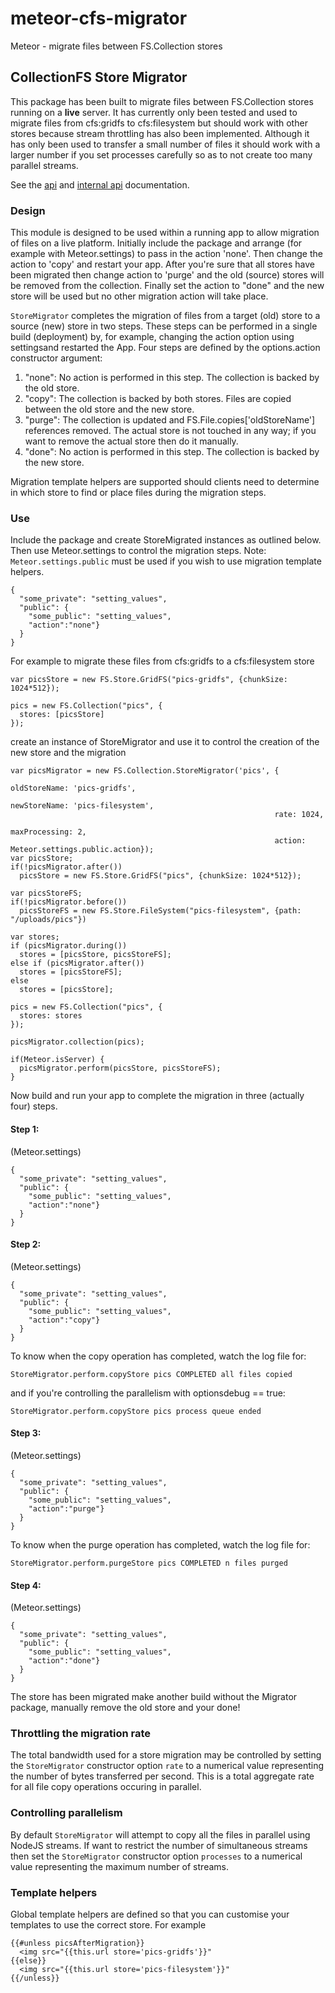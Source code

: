 # meteor-cfs-migrator
Meteor - migrate files between FS.Collection stores

## CollectionFS Store Migrator ##
This package has been built to migrate files between FS.Collection stores running on a __live__ server. It has currently only been tested and used to migrate files from cfs:gridfs to cfs:filesystem but should work with other stores because stream throttling has also been implemented. Although it has only been used to transfer a small number of files it should work with a larger number if you set processes carefully so as to not create too many parallel streams.

See the [api](./api.md) and [internal api](./internal.api.md) documentation.

### Design
This module is designed to be used within a running app to allow migration of files on a live platform. Initially include the package and arrange (for example with Meteor.settings) to pass in the action 'none'. Then change the action to 'copy' and restart your app. After you're sure that all stores have been migrated then change action to 'purge' and the old (source) stores will be removed from the collection. Finally set the action to "done" and the new store will be used but no other migration action will take place.

`StoreMigrator` completes the migration of files from a target (old) store to a source (new) store in two steps. These steps can be performed in a single build (deployment) by, for example, changing the action option using settingsand restarted the App. Four steps are defined by the options.action constructor argument:

 1. "none": No action is performed in this step. The collection is backed by the old store.
 2. "copy": The collection is backed by both stores. Files are copied between the old store and the new store.
 3. "purge": The collection is updated and FS.File.copies['oldStoreName'] references removed. The actual store is not touched in any way; if you want to remove the actual store then do it manually.
 4. "done": No action is performed in this step. The collection is backed by the new store.

Migration template helpers are supported should clients need to determine in which store to find or place files during the migration steps.

### Use
Include the package and create StoreMigrated instances as outlined below. Then use Meteor.settings to control the migration steps. Note: `Meteor.settings.public` must be used if you wish to use migration template helpers.

    {
      "some_private": "setting_values",
      "public": {
        "some_public": "setting_values",
        "action":"none"}
      }
    }

For example to migrate these files from cfs:gridfs to a cfs:filesystem store

    var picsStore = new FS.Store.GridFS("pics-gridfs", {chunkSize: 1024*512});

    pics = new FS.Collection("pics", {
      stores: [picsStore]
    });


create an instance of StoreMigrator and use it to control the creation of the new store and the migration


    var picsMigrator = new FS.Collection.StoreMigrator('pics', {
                                                               oldStoreName: 'pics-gridfs',
                                                               newStoreName: 'pics-filesystem',
                                                               rate: 1024,
                                                               maxProcessing: 2,
                                                               action: Meteor.settings.public.action});
    var picsStore;
    if(!picsMigrator.after())
      picsStore = new FS.Store.GridFS("pics", {chunkSize: 1024*512});

    var picsStoreFS;
    if(!picsMigrator.before())
      picsStoreFS = new FS.Store.FileSystem("pics-filesystem", {path: "/uploads/pics"})

    var stores;
    if (picsMigrator.during())
      stores = [picsStore, picsStoreFS];
    else if (picsMigrator.after())
      stores = [picsStoreFS];
    else
      stores = [picsStore];

    pics = new FS.Collection("pics", {
      stores: stores
    });

    picsMigrator.collection(pics);

    if(Meteor.isServer) {
      picsMigrator.perform(picsStore, picsStoreFS);
    }


Now build and run your app to complete the migration in three (actually four) steps.

#### Step 1:
(Meteor.settings)

    {
      "some_private": "setting_values",
      "public": {
        "some_public": "setting_values",
        "action":"none"}
      }
    }

#### Step 2:
(Meteor.settings)

    {
      "some_private": "setting_values",
      "public": {
        "some_public": "setting_values",
        "action":"copy"}
      }
    }

To know when the copy operation has completed, watch the log file for:

    StoreMigrator.perform.copyStore pics COMPLETED all files copied

and if you're controlling the parallelism with optionsdebug == true:

    StoreMigrator.perform.copyStore pics process queue ended

#### Step 3:
(Meteor.settings)

    {
      "some_private": "setting_values",
      "public": {
        "some_public": "setting_values",
        "action":"purge"}
      }
    }

To know when the purge operation has completed, watch the log file for:

    StoreMigrator.perform.purgeStore pics COMPLETED n files purged

#### Step 4:
(Meteor.settings)

    {
      "some_private": "setting_values",
      "public": {
        "some_public": "setting_values",
        "action":"done"}
      }
    }

The store has been migrated make another build without the Migrator package, manually remove the old store and your done!

### Throttling the migration rate
The total bandwidth used for a store migration may be controlled by setting the `StoreMigrator` constructor option `rate` to a numerical value representing the number of bytes transferred per second. This is a total aggregate rate for all file copy operations occuring in parallel.

### Controlling parallelism
By default `StoreMigrator` will attempt to copy all the files in parallel using NodeJS streams. If want to restrict the number of simultaneous streams then set the `StoreMigrator` constructor option `processes` to a numerical value representing the maximum number of streams.

### Template helpers
Global template helpers are defined so that you can customise your templates to use the correct store. For example

    {{#unless picsAfterMigration}}
      <img src="{{this.url store='pics-gridfs'}}"
    {{else}}
      <img src="{{this.url store='pics-filesystem'}}"
    {{/unless}}



